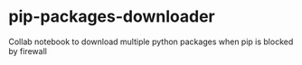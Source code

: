 # pip-packages-downloader
Collab notebook to download multiple python packages when pip is blocked by firewall
